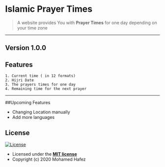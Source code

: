 # Islamic Prayer Times

> A website provides You with **Prayer Times**  for one day depending on your time zone

---
 **Version 1.0.0**
---

## Features
	1. Current time ( in 12 formats)
	2. Hijri Date
	3. The prayers times for one day
	4. Remaining time for the next prayer

---
##Upcoming Features
  - Changing Location manually
  - Add more languages


## License
[![License](http://img.shields.io/:license-mit-blue.svg?style=flat-square)](http://badges.mit-license.org)

- Licensed under the **[MIT license](LICENSE)**
- Copyright (c) 2020 Mohamed Hafez
